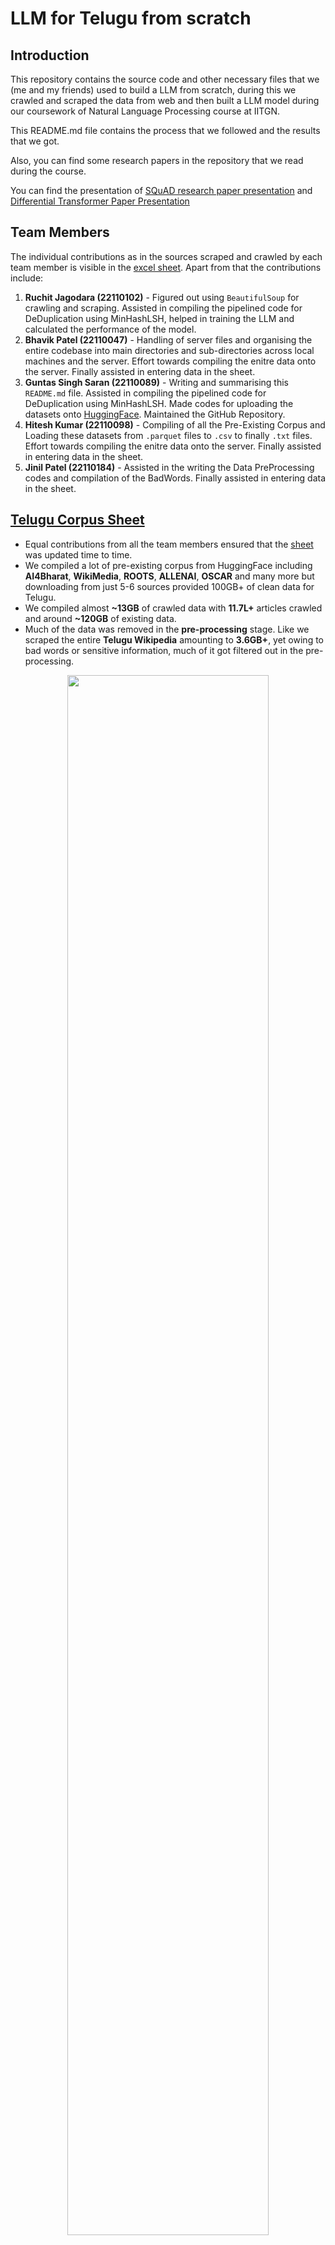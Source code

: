 # LLM for Telugu from scratch

## Introduction

This repository contains the source code and other necessary files that we (me and my friends) used to build a LLM from scratch, during this we crawled and scraped the data from web and then built a LLM model during our coursework of Natural Language Processing course at IITGN.

This README.md file contains the process that we followed and the results that we got.

Also, you can find some research papers in the repository that we read during the course.

You can find the presentation of [SQuAD research paper presentation](https://www.canva.com/design/DAGRmAiJHLI/Dty-frFIr-jIFDziMR3zEg/view?utm_content=DAGRmAiJHLI&utm_campaign=designshare&utm_medium=link2&utm_source=uniquelinks&utlId=ha25e3e3775) and [Differential Transformer Paper Presentation](https://www.canva.com/design/DAGVmj1JB00/y7b6o2-OsaP4nZX3EgaWmg/view?utm_content=DAGVmj1JB00&utm_campaign=designshare&utm_medium=link2&utm_source=uniquelinks&utlId=h699303325e) 

## Team Members
The individual contributions as in the sources scraped and crawled by each team member is visible in the [excel sheet](https://docs.google.com/spreadsheets/d/1Kr59i-8Gyhi3ehN_hLVCPdBcms7L07xNUUFsTW3uFDk/edit?usp=sharing). Apart from that the contributions include:
1. **Ruchit Jagodara (22110102)** - Figured out using `BeautifulSoup` for crawling and scraping. Assisted in compiling the pipelined code for DeDuplication using MinHashLSH, helped in training the LLM and calculated the performance of the model.
2. **Bhavik Patel (22110047)** - Handling of server files and organising the entire codebase into main directories and sub-directories across local machines and the server. Effort towards compiling the enitre data onto the server. Finally assisted in entering data in the sheet.
3. **Guntas Singh Saran (22110089)** - Writing and summarising this `README.md` file. Assisted in compiling the pipelined code for DeDuplication using MinHashLSH. Made codes for uploading the datasets onto [HuggingFace](https://huggingface.co/guntas-13). Maintained the GitHub Repository.
4. **Hitesh Kumar (22110098)** - Compiling of all the Pre-Existing Corpus and Loading these datasets from `.parquet` files to `.csv` to finally `.txt` files. Effort towards compiling the enitre data onto the server. Finally assisted in entering data in the sheet. 
5. **Jinil Patel (22110184)** - Assisted in the writing the Data PreProcessing codes and compilation of the BadWords. Finally assisted in entering data in the sheet.

## [Telugu Corpus Sheet](https://docs.google.com/spreadsheets/d/1Kr59i-8Gyhi3ehN_hLVCPdBcms7L07xNUUFsTW3uFDk/edit?gid=1042635267#gid=1042635267)

- Equal contributions from all the team members ensured that the [sheet](https://docs.google.com/spreadsheets/d/1Kr59i-8Gyhi3ehN_hLVCPdBcms7L07xNUUFsTW3uFDk/edit?usp=sharing) was updated time to time.
- We compiled a lot of pre-existing corpus from HuggingFace including **AI4Bharat**, **WikiMedia**, **ROOTS**, **ALLENAI**, **OSCAR** and many more but downloading from just 5-6 sources provided 100GB+ of clean data for Telugu.
- We compiled almost **~13GB** of crawled data with **11.7L+** articles crawled and around **~120GB** of existing data.
- Much of the data was removed in the **pre-processing** stage. Like we scraped the entire **Telugu Wikipedia** amounting to **3.6GB+**, yet owing to bad words or sensitive information, much of it got filtered out in the pre-processing.

<div align = "center">
    <img src = "https://github.com/guntas-13/CS613-NLP/blob/main/Media/MainSheet.png" style="width: 80%">
</div>

<div align = "center">
    <img src = "https://github.com/guntas-13/CS613-NLP/blob/main/Media/PreProcessed.png" style="width: 80%">
</div>

<div align = "center">
    <img src = "https://github.com/guntas-13/CS613-NLP/blob/main/Media/Existing.png" style="width: 80%">
</div>

<div align = "center">
    <img src = "https://github.com/guntas-13/CS613-NLP/blob/main/Media/CSVs.jpeg" style="width: 50%">
</div>

**The screenshot above does not contain the entire data and even this data is still in `.csv` format, which got even expanded after converting them to individual `.txt` files.**


## Data Scraping and Crawling [`Scraping_CrawlingCodes`](https://github.com/guntas-13/CS613-NLP/tree/main/Scraping_CrawlingCodes)
<div align = "center">
    <img src = "https://github.com/guntas-13/CS613-NLP/blob/main/Media/Crawling.jpeg" style="width: 80%">
</div>

Initially, we were using `Selenium` but quite early on switched to `BeautifulSoup` for this task. We employed `Multi-threading` to speed up the scraping and crawling tasks. <br>
Our basic pipeline was:

- We created a main folder for each source named `<source-name>-<team-member>`.
- In each of these folders, there were two folders `WebCrawl` and `LinkScrape`.
- Additionally, the main folder also contained a Jupyter Notebook that was used as an experimentation to know the interface of that particular source.
- All the scraped links were stored in `.csv` files, and then later, the crawling code took over, saving each individual article in separate `.txt` files.


<div align = "center">
    <img src = "https://github.com/guntas-13/CS613-NLP/blob/main/Media/MainFile.png" style="width: 40%">
</div>

An example of `LinkScrape.py`
```python
from bs4 import BeautifulSoup
import urllib.request

def get_links(content):
    soup = BeautifulSoup(content, 'html.parser')
    main_div = soup.find('div', class_='band')
    anchors = main_div.find_all('a', class_="read-more", href=True)
    links = [a['href'] for a in anchors]
    return links

def crawl_data_from_link_with_retry(link, max_retries=3, retry_interval=5):
    retries = 0
    while retries < max_retries:
        try:
            response = urllib.request.urlopen(link)
            if response.status == 200:
                return response.read()
            else:
                print(f"Failed to fetch data from {link}. Retrying... ({retries + 1}/{max_retries})")
                retries += 1
                time.sleep(retry_interval)
        except Exception as e:
            print(f"An error occurred while fetching data from {link}: {e}. Retrying... ({retries + 1}/{max_retries})")
            retries += 1
            time.sleep(retry_interval)
    print(f"Failed to fetch data from {link} after {max_retries} retries.")
    return None
```

An example of `WebCrawl.py`
```python
def extract_data_from_html(html_content):
    try:
        soup = BeautifulSoup(html_content, "html.parser")
        
        extracted_data = ""
        for paragraph in soup.find_all('p'):
            extracted_data += paragraph.get_text() + "\n"

    except Exception as e:
        print(f"An error occurred while extracting Telugu data: {e}")
    
    return extracted_data
```


## Data Preprocessing [`DataPreprocessing`](https://github.com/guntas-13/CS613-NLP/tree/main/DataPreprocessing)

### 1. `TextToCSV.py`
This script processes text files from a specified directory, extracting links and text content, and compiles them into a single CSV file. Since initially we had scraped files as separate `.txt` files, it was necessary that for summarising the data, this was needed.

### 2. `PreProcess.py`
This script cleans a CSV file by removing entries that contain unwanted content, such as **bad words**, email addresses, and phone numbers. <br>
We had compiled bad words from the this [source](https://github.com/thisandagain/washyourmouthoutwithsoap/blob/develop/data/build.json) and later with the help of our Telugu friends, we added more words and made the [`badwords.json`](https://github.com/guntas-13/CS613-NLP/blob/main/badwords.json). We further made sure that no personal information gets leaked into the corpus like phone numbers or email addresses; and all those articles we're flagged and removed. <br> <br>
`PreProcess.py` takes your data in `.csv` format and separates the data into two files - `<source>_clean_articles.csv` and `<source>_bad_articles.csv`. The latter file also contains a column to show why that particular article has been flagged and removed.

<div align = "center">
    <img src = "https://github.com/guntas-13/CS613-NLP/blob/main/Media/PreProcess.png" style="width: 90%">
</div>

#### Regular Expression Patterns
Next, the script defines regular expression patterns for identifying email addresses and phone numbers:

```python
bad_words = "|".join(bad_words)
email_pattern = r"\S+@\S+"
phone_pattern = r'[\+\(]?[0-9][0-9 .\-\(\)]{5,}[0-9]'
correct_phone_pattern = r"\s?\d{4}-\d{4}\s?$"
```

- `bad_words`: A combined pattern of bad words.
- `email_pattern`: Matches standard email formats.
- `phone_pattern`: Matches various phone number formats.
- `correct_phone_pattern`: Ensures phone numbers follow a specific formatting standard (e.g., 1234-5678).

<div align = "center">
    <img src = "https://github.com/guntas-13/CS613-NLP/blob/main/Media/BadWords.jpeg" style="width: 80%">
</div>

<div align = "center">
<i>Screenshot showing why articles were flagged and removed containing sensitive information or bad words.</i>
</div>

### 3. `HyperLinks.py`
This script processes the cleaned CSV file to extract English text segments and modify the original content to replace unwanted strings, such as hyperlinks using the `<|hyperlink|>` tag.

```python
segments = re.findall(r'[a-zA-Z0-9»!@#$%^&*()_+={}\[\]:;"\'|\\<,>.?/~\s\n%+^-]+', text)

def remove_strings_from_row(content, strings_to_remove):
    if len(strings_to_remove) > 0 and (("https" in strings_to_remove) or ("www" in strings_to_remove) or ("http" in strings_to_remove) or ("http://" in strings_to_remove)):
        if strings_to_remove[-1] == " " or strings_to_remove[-1] == "\n" or strings_to_remove[-1] == "»":
            content = content.replace(strings_to_remove[:-1], ' <|hyperlink|> ')
        else:
            content = content.replace(strings_to_remove, ' <|hyperlink|> ')
    return content
```

<div align = "center">
    <img src = "https://github.com/guntas-13/CS613-NLP/blob/main/Media/HyperLinks.png" style="width: 80%">
</div>


## Data DeDuplication [`DeDuplication`](https://github.com/guntas-13/CS613-NLP/tree/main/DeDuplication)

**We were not able to perform deduplication on the entire dataset but did on a subset on a local machine of 3 sources. Although we were at least able to compile all the data on the server to be ready for deduplication, owing to time constraints, we were not able to finish it. Hence the task of making the final table is still incomplete**

### 1. `CreateFilePaths.py`

This script scans specified directories for `.txt` files and compiles their paths into a CSV file. It utilizes multithreading for faster processing.

### 2. `MinHashLSH_Query.py`
This script reads file paths from the CSV generated by the previous script, computes MinHash signatures for each file, and uses Locality-Sensitive Hashing (LSH) to identify duplicates. We set the Jaccard Similarity threshold at **0.8**.

**Key Functions**:

- `get_minhash(content, num_perm=128)`: Generates a MinHash signature for the file content.
- `deduplicate_files(filepaths, threshold=0.8)`: Identifies duplicate files based on MinHash similarities.

### 3. `FilterFalse.py`
This script filters CSV files in a specified directory, keeping only those rows where the similarity exceeds a defined threshold. It modifies the original files in place.

### 4. `FilterDuplicates.py`
This script processes the CSV files containing similarity results, determining which files to keep and which to remove based on their similarity scores.

### 5. `FinalRemove.py`
The final script reads a list of files to be removed from a text file and deletes those files from the filesystem.

### 6. [`stats.sh`](https://github.com/guntas-13/CS613-NLP/blob/main/DeDuplication/stats.sh)
We even wrote a bash script that would give the number of files and the folder size for each of the sources in our main folder.

<div align = "center">
    <img src = "https://github.com/guntas-13/CS613-NLP/blob/main/Media/Script.png" style="width: 80%;">
</div>


## The DeDuplication Pipeline

- All the sources need to be present in one main folder as directory containing all the articles from that source in `.txt` format.

<div align = "center">
    <img src = "https://github.com/guntas-13/CS613-NLP/blob/main/Media/Corpus.png" style="width: 40%; float: left;">
    <img src = "https://github.com/guntas-13/CS613-NLP/blob/main/Media/FileStructure.png" style="width: 40%;">
</div>

<div align = "center">
    <img src = "https://github.com/guntas-13/CS613-NLP/blob/main/Media/Server.jpeg" style="width: 100%;">
</div>

<div align = "center">
    <i>An attempt at how we were compiling all our data onto the server to be ready for deduplication.</i>
</div>

- Then, after this file setup, we ran `CreateFilePaths.py` that gave each article a unique ID in terms of their file paths on the respective machines.

<div align = "center">
    <img src = "https://github.com/guntas-13/CS613-NLP/blob/main/Media/FilePaths.png" style="width: 20%;">
</div>

- Next, two directories needed to be created, `Similarity` and `Logs`, and the script `MinHashLSH_Query.py` was run. This will create CSVs in the `Similarity` directory in chunks to avoid RAM overflows. These CSVs contain the duplicates figured out by the LSH object with their actual similarity values with its neighbors to later account for FALSE POSITIVES.

<div align = "center">
    <img src = "https://github.com/guntas-13/CS613-NLP/blob/main/Media/SimilarityDir.png" style="width: 40%;">
</div>

<div align = "center">
    <img src = "https://github.com/guntas-13/CS613-NLP/blob/main/Media/SimilarityLSH.png" style="width: 80%;">
</div>

<div align = "center">
    <i>Notice how there are 2 false positives with a similarity of less than 0.8 that came in. These will be filtered.</i>
</div>

- Now once, we have these CSVs, we run `FilterFalse.py` that will overwrite these CSVs, removing the rows that were False Positives.
- Then `FilterDuplicates.py` is run, which will check which file to remove out of the pair in a row in the above CSVs. This will create a log `.txt` file in the `Logs` directory of the **filepaths** of all the articles that need to be removed.

<div align = "center">
    <img src = "https://github.com/guntas-13/CS613-NLP/blob/main/Media/Logs.png" style="width: 40%;">
</div>

- Then, at last, the `FinalRemove.py` is run, which will do the honors of discarding these logged files.

<div align = "center">
    <img src = "https://github.com/guntas-13/CS613-NLP/blob/main/Media/ToDelete.png" style="width: 20%;">
</div>


## Data Uploading to Server and HuggingFace

- Since our pipeline had several raw `.txt` files and bad/clean `.csv` files we tried to upload them as single `.zip` file to [HuggingFace](https://huggingface.co/guntas-13).
- Later the clean data which was in `.csv` format was uploaded in `dataset` repositories on HuggingFace and those were in `.parquet` format, which were easily downloaded on the server side or any other machine
- We used the notebook [`DataUpload.ipynb`](https://github.com/guntas-13/CS613-NLP/blob/main/DataUpload.ipynb) to upload the datasets over on HuggingFace.

<div align = "center">
    <img src = "https://github.com/guntas-13/CS613-NLP/blob/main/Media/HF.png" style="width: 80%">
</div>

<div align = "center">
    <img src = "https://github.com/guntas-13/CS613-NLP/blob/main/Media/Repo.png" style="width: 45%; float: left;">
    <img src = "https://github.com/guntas-13/CS613-NLP/blob/main/Media/dataset.png" style="width: 45%;">
</div>

Quite often we leveraged script commands to transfer data from our local machines by zipping also to the server using the server copy (`scp`) command:

```bash
scp <local_file_path> telugu_nlp@10.0.62.212:<file_path_on_server>
```


## MinHashLSH Algorithm

_Source: https://leons.im/posts/a-python-implementation-of-simhash-algorithm/_ <br>
_Souce: https://ekzhu.com/datasketch/minhash.html_ <br>
_Source: https://blog.dataiku.com/joining-the-dots-efficiently-scaling-set-matching-with-lazo-and-minhashlsh_

The MinHashLSH (MinHash Locality-Sensitive Hashing) algorithm is a powerful technique for estimating the Jaccard similarity between sets. The main idea is to reduce the dimensionality of the data while preserving the pairwise similarity between sets. The process involves several key steps:

### 1. Shingling
To begin with, a document is converted into a set of shingles (or k-grams). For instance, given a string, we can extract overlapping substrings of length $k$.

```math
S_k = \{ s_i, s_{i+1}, \ldots, s_{i+k-1} \}
```

where $s_i$ is the $i^{th}$ character in the string.

### 2. MinHashing
Next, a MinHash signature is generated for each set of shingles. This involves creating multiple hash functions $h_1, h_2, \ldots, h_n$ that map the shingles to a range of integers. The MinHash of a set $S$ is the minimum value produced by these hash functions.

The MinHash of set $S$ is defined as:

```math
\text{MinHash}(S) = \min_{s \in S} \{ h(s) \}
```

For  $k$ hash functions, we can generate a MinHash signature of length $k$:

```math
\text{signature}(S) = \begin{bmatrix}
\text{MinHash}_1(S) \\
\text{MinHash}_2(S) \\
\vdots \\
\text{MinHash}_k(S)
\end{bmatrix}
```

### MinHash: Estimating Jaccard Similarity
MinHash (short for Min-wise Independent Permutations Hashing) is a technique used to estimate the Jaccard similarity between two sets.

#### Jaccard Similarity
For two sets $A$ and $B$, the Jaccard similarity $J(A, B)$ is defined as:

```math
J(A, B) = \frac{|A \cap B|}{|A \cup B|}
```

This measures the size of the intersection relative to the union of the sets. The closer the value is to 1, the more similar the sets are.

#### How MinHash Works
MinHash allows us to approximate the Jaccard similarity between two sets by applying a random permutation to the elements of each set and selecting the smallest (minimum) hash value of the elements after the permutation. By repeating this process with multiple hash functions (i.e., permutations), we can estimate the Jaccard similarity.

Let $h_1, h_2, \ldots, h_k$ be a family of random hash functions. For each set $A$, compute the minimum value of the hash functions for each permutation:

```math
\text{MinHash}(A) = \left(\min(h_1(A)), \min(h_2(A)), \ldots, \min(h_k(A))\right)
```

The probability that the minimum hash values for two sets $A$ and $B$ are the same is equal to the Jaccard similarity:

```math
P(\min(h_i(A)) = \min(h_i(B))) = J(A, B)
```

Thus, the more MinHashes that match between two sets, the more similar the sets are, with the proportion of matching MinHashes approximating the Jaccard similarity:

```math
\hat{J}(A, B) \approx \frac{\text{Number of matching MinHashes}}{\text{Total number of MinHashes}}
```

#### MinHash in Practice
Instead of computing full hash permutations, practical implementations simulate random permutations using a fixed number of permutations (e.g., 128). The resulting signature is a compact representation of the set, allowing for fast comparison.

### Locality-Sensitive Hashing (LSH): Efficient Similarity Search
MinHashLSH builds on MinHash by enabling efficient approximate nearest-neighbor search. The goal of LSH is to quickly identify similar items in large datasets without comparing every possible pair.

#### Hash Buckets and LSH
LSH works by hashing similar items (sets or documents) into the same "bucket" with high probability, allowing us to efficiently retrieve candidate near-duplicates.

#### Key Idea
The MinHash signature for a set is divided into multiple "bands" of hash values. Each band is hashed into a separate hash table (bucket). If two items share the same band in at least one hash table, they are considered potential candidates for similarity (i.e., they are "near neighbors"). For example:

Let $s_1, s_2, \ldots, s_k$ be the MinHash signature for a document. Divide the signature into $b$ bands, each containing $r$ hash values (so that $k = b \times r$). Each band is hashed into a hash table:

```math
\text{BandHash}(i) = \text{hash}(s_{(i-1)r+1}, s_{(i-1)r+2}, \ldots, s_{ir})
```

The idea is that similar sets are more likely to share one or more band hash values, thus colliding in at least one hash table.

#### Probability of Collision
The probability that two documents $A$ and $B$ collide in at least one band is related to their Jaccard similarity. Let $p$ be the Jaccard similarity $J(A, B)$ between two sets. The probability that two sets do not collide in one band (i.e., they have different MinHash values in all $r$ positions of that band) is:

```math
P(\text{No collision in one band}) = (1 - p^r)
```

The probability that two sets do not collide in any of the $b$ bands is:

```math
P(\text{No collision in any band}) = (1 - p^r)^{b}
```

Therefore, the probability that two sets collide in at least one band is:

```math
P(\text{Collision}) = 1 - (1 - p^r)^{b}
```

This probability increases as the similarity $p$ increases, meaning that similar sets are likely to collide in at least one band, while dissimilar sets are unlikely to collide.

#### Tuning Parameters
1. $b$ (number of bands): More bands reduce false positives but increase false negatives.
2. $r$ (rows per band): More rows per band reduce false negatives but increase false positives.

#### False Positives and Negatives}
1. **False Positive**: Two dissimilar sets might collide in a bucket due to chance, causing them to be falsely flagged as similar.
2. **False Negative**: Two similar sets might not collide in any bucket, causing them to be missed.

LSH works by balancing these trade-offs, with parameters $b$ and $r$ controlling the precision of the approximation.

### Example Code
```python
import os
import re
from datasketch import MinHash, MinHashLSH

def get_features(s):
    """Extract 3-character shingles from the string."""
    width = 3
    s = s.lower()
    s = re.sub(r'[^\w]+', '', s)
    return [s[i:i + width] for i in range(max(len(s) - width + 1, 1))]

def get_minhash(content, num_perm=128):
    """Convert features derived from content to a MinHash object for LSH comparison."""
    minhash = MinHash(num_perm=num_perm)
    features = get_features(content)
    for feature in features:
        minhash.update(feature.encode('utf-8'))
    return minhash

def lsh_deduplication(documents, threshold=0.8, num_perm=128):
    lsh = MinHashLSH(threshold=threshold, num_perm=num_perm)
    minhashes = {}

    # Create MinHash for each document and insert into LSH
    for doc_id, text in documents.items():
        minhash = get_minhash(text, num_perm=num_perm)
        minhashes[doc_id] = minhash

        lsh.insert(doc_id, minhash)

    # Deduplicate documents based on LSH
    deduplicated_docs = {}
    for doc_id in documents:
        similar_docs = lsh.query(minhashes[doc_id])
        if len(similar_docs) == 1:  # If only one match (itself), it's unique
            deduplicated_docs[doc_id] = documents[doc_id]

    return deduplicated_docs
```


### SQuAD Paper

[SQuAD: 100,000+ Questions for Machine Comprehension of Text](https://arxiv.org/abs/1606.05250) <br>
[Paper Overview](https://sh-tsang.medium.com/brief-review-squad-100-000-questions-for-machine-comprehension-of-text-f191c6b670b8) <br>
[Stanford CoreNLP](https://stanfordnlp.github.io/CoreNLP/) <br>
[Dependency Parsing](https://towardsdatascience.com/natural-language-processing-dependency-parsing-cf094bbbe3f7) <br>
[Universal Dependency Table](https://universaldependencies.org/u/dep/) <br>
